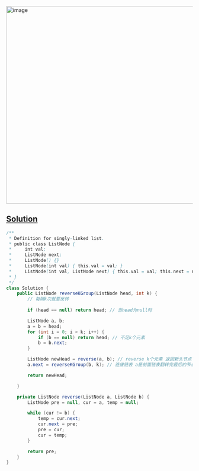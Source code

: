 <img width="532" alt="image" src="https://github.com/kkkkevx/DSA2/assets/108632304/f68f5c01-3e11-45d2-b61e-bd3d1471063c">

## [Solution](https://leetcode.cn/problems/reverse-nodes-in-k-group/)

```java
/**
 * Definition for singly-linked list.
 * public class ListNode {
 *     int val;
 *     ListNode next;
 *     ListNode() {}
 *     ListNode(int val) { this.val = val; }
 *     ListNode(int val, ListNode next) { this.val = val; this.next = next; }
 * }
 */
class Solution {
    public ListNode reverseKGroup(ListNode head, int k) {
        // 每隔k次就要反转
        
        if (head == null) return head; // 当head为null时 

        ListNode a, b;
        a = b = head;
        for (int i = 0; i < k; i++) { 
            if (b == null) return head; // 不足k个元素
            b = b.next;
        }

        ListNode newHead = reverse(a, b); // reverse k个元素 返回新头节点
        a.next = reverseKGroup(b, k); // 连接链表 a是前面链表翻转完最后的节点

        return newHead;

    }

    private ListNode reverse(ListNode a, ListNode b) {
        ListNode pre = null, cur = a, temp = null;

        while (cur != b) {
            temp = cur.next;
            cur.next = pre;
            pre = cur;
            cur = temp;
        }

        return pre;
    }
}
```

